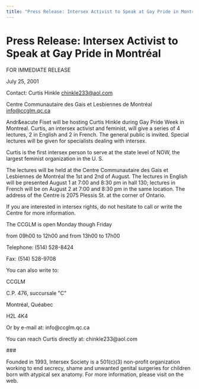 ```yaml
---
title: "Press Release: Intersex Activist to Speak at Gay Pride in Montr&eacute;al"
---
```


# Press Release: Intersex Activist to Speak at Gay Pride in Montr&eacute;al

  
FOR IMMEDIATE RELEASE  
  
  
July 25, 2001  
  
Contact: Curtis Hinkle <chinkle233@aol.com>  
  
Centre Communautaire des Gais et Lesbiennes de Montr&eacute;al <info@ccglm.qc.ca>  
<p class=m2>

  
Andr&eacute Fiset will be hosting Curtis Hinkle during Gay Pride Week in Montreal. Curtis, an intersex activist and feminist, will give a series of 4 lectures, 2 in English and 2 in French. The general public is invited. Special lectures will be given for specialists dealing with intersex.  
</p><p class=m2>  
Curtis is the first intersex person to serve at the state level of NOW, the largest feminist organization in the U. S.  
</p><p class=m2>  
The lectures will be held at the Centre Communautaire des Gais et Lesbiennes de Montr&eacute;al the 1st and 2nd of August. The lectures in English will be presented August 1 at 7:00 and 8:30 pm in hall 130; lectures in French will be on August 2 at 7:00 and 8:30 pm in the same location. The address of the Centre is 2075 Plessis St. at the corner of Ontario.  
</p><p class=m2>  
If you are interested in intersex rights, do not hesitate to call or write the Centre for more information.  
</p><p class=m2>  
The CCGLM is open Monday though Friday  
  
from 09h00 to 12h00 and from 13h00 to 17h00  
  
Telephone: (514) 528-8424  
  
Fax: (514) 528-9708  
</p><p class=m2>  
You can also write to:  
  
CCGLM  
  
C.P. 476, succursale "C"  
  
Montr&eacute;al, Qu&eacute;abec  
  
H2L 4K4  
</p><p class=m2>  
Or by e-mail at: info@ccglm.qc.ca  
</p><p class=m2>  
You can reach Curtis directly at: chinkle233@aol.com  
</p><p class=m2>  
###  
</p><p class=m2>  
Founded in 1993, Intersex Society is a 501(c)(3) non-profit  
organization working to end secrecy, shame and unwanted genital  
surgeries for children born with atypical sex anatomy. For more  
information, please visit  on the web.  
</p>